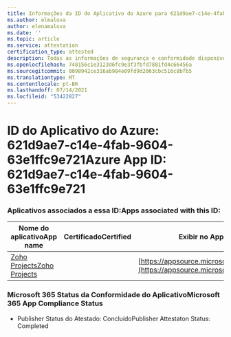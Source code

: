 ```yaml
---
title: Informações da ID do Aplicativo do Azure para 621d9ae7-c14e-4fab-9604-63e1ffc9e721
ms.author: elmalova
author: elenamalova
ms.date: ''
ms.topic: article
ms.service: attestation
certification_type: attested
description: Todas as informações de segurança e conformidade disponíveis para 621d9ae7-c14e-4fab-9604-63e1ffc9e721.
ms.openlocfilehash: 748156c1e3123d6fc9e3f3fbfd7881fd4c66456a
ms.sourcegitcommit: 0098942ce316ab984e09fd9d2063cbc516c8bfb5
ms.translationtype: MT
ms.contentlocale: pt-BR
ms.lasthandoff: 07/14/2021
ms.locfileid: "53422827"
---
```

# <a name="azure-app-id-621d9ae7-c14e-4fab-9604-63e1ffc9e721"></a><span data-ttu-id="ddd9f-103">ID do Aplicativo do Azure: 621d9ae7-c14e-4fab-9604-63e1ffc9e721</span><span class="sxs-lookup"><span data-stu-id="ddd9f-103">Azure App ID: 621d9ae7-c14e-4fab-9604-63e1ffc9e721</span></span>


### <a name="apps-associated-with-this-id"></a><span data-ttu-id="ddd9f-104">Aplicativos associados a essa ID:</span><span class="sxs-lookup"><span data-stu-id="ddd9f-104">Apps associated with this ID:</span></span>
| <span data-ttu-id="ddd9f-105">**Nome do aplicativo**</span><span class="sxs-lookup"><span data-stu-id="ddd9f-105">**App name**</span></span> | <span data-ttu-id="ddd9f-106">**Certificado**</span><span class="sxs-lookup"><span data-stu-id="ddd9f-106">**Certified**</span></span> | <span data-ttu-id="ddd9f-107">**Exibir no AppSource**</span><span class="sxs-lookup"><span data-stu-id="ddd9f-107">**View in AppSource**</span></span> |
|-|-|-|
| [<span data-ttu-id="ddd9f-108">Zoho Projects</span><span class="sxs-lookup"><span data-stu-id="ddd9f-108">Zoho Projects</span></span>](https://docs.microsoft.com/en-us/microsoft-365-app-certification/forward/WA104381668) |  | [https://appsource.microsoft.com/product/office/WA104381668](https://appsource.microsoft.com/product/office/WA104381668) |

### <a name="microsoft-365-app-compliance-status"></a><span data-ttu-id="ddd9f-109">Microsoft 365 Status da Conformidade do Aplicativo</span><span class="sxs-lookup"><span data-stu-id="ddd9f-109">Microsoft 365 App Compliance Status</span></span>
- <span data-ttu-id="ddd9f-110">Publisher Status do Atestado: Concluído</span><span class="sxs-lookup"><span data-stu-id="ddd9f-110">Publisher Attestaton Status: Completed</span></span>
